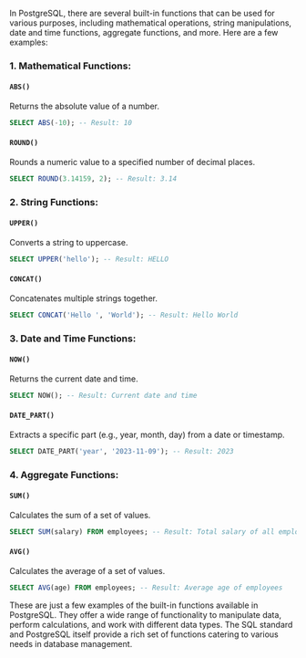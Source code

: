 In PostgreSQL, there are several built-in functions that can be used for various purposes, including mathematical operations, string manipulations, date and time functions, aggregate functions, and more. Here are a few examples:

### 1. Mathematical Functions:

#### `ABS()`

Returns the absolute value of a number.

```sql
SELECT ABS(-10); -- Result: 10
```

#### `ROUND()`

Rounds a numeric value to a specified number of decimal places.

```sql
SELECT ROUND(3.14159, 2); -- Result: 3.14
```

### 2. String Functions:

#### `UPPER()`

Converts a string to uppercase.

```sql
SELECT UPPER('hello'); -- Result: HELLO
```

#### `CONCAT()`

Concatenates multiple strings together.

```sql
SELECT CONCAT('Hello ', 'World'); -- Result: Hello World
```

### 3. Date and Time Functions:

#### `NOW()`

Returns the current date and time.

```sql
SELECT NOW(); -- Result: Current date and time
```

#### `DATE_PART()`

Extracts a specific part (e.g., year, month, day) from a date or timestamp.

```sql
SELECT DATE_PART('year', '2023-11-09'); -- Result: 2023
```

### 4. Aggregate Functions:

#### `SUM()`

Calculates the sum of a set of values.

```sql
SELECT SUM(salary) FROM employees; -- Result: Total salary of all employees
```

#### `AVG()`

Calculates the average of a set of values.

```sql
SELECT AVG(age) FROM employees; -- Result: Average age of employees
```

These are just a few examples of the built-in functions available in PostgreSQL. They offer a wide range of functionality to manipulate data, perform calculations, and work with different data types. The SQL standard and PostgreSQL itself provide a rich set of functions catering to various needs in database management.
